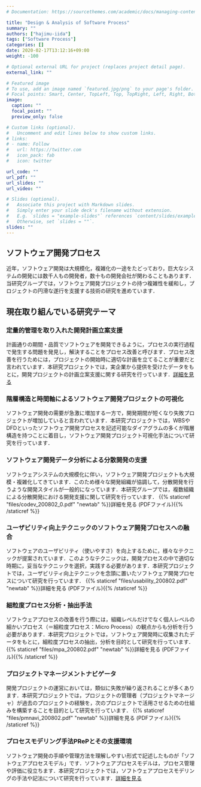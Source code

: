 ```yaml
---
# Documentation: https://sourcethemes.com/academic/docs/managing-content/

title: "Design & Analysis of Software Process"
summary: ""
authors: ["hajimu-iida"]
tags: ["Software Process"]
categories: []
date: 2020-02-17T13:12:16+09:00
weight: -100

# Optional external URL for project (replaces project detail page).
external_link: ""

# Featured image
# To use, add an image named `featured.jpg/png` to your page's folder.
# Focal points: Smart, Center, TopLeft, Top, TopRight, Left, Right, BottomLeft, Bottom, BottomRight.
image:
  caption: ""
  focal_point: ""
  preview_only: false

# Custom links (optional).
#   Uncomment and edit lines below to show custom links.
# links:
# - name: Follow
#   url: https://twitter.com
#   icon_pack: fab
#   icon: twitter

url_code: ""
url_pdf: ""
url_slides: ""
url_video: ""

# Slides (optional).
#   Associate this project with Markdown slides.
#   Simply enter your slide deck's filename without extension.
#   E.g. `slides = "example-slides"` references `content/slides/example-slides.md`.
#   Otherwise, set `slides = ""`.
slides: ""
---
```


## ソフトウェア開発プロセス
近年，ソフトウェア開発は大規模化，複雑化の一途をたどっており，巨大なシステムの開発には数千人もの開発者，数十もの開発会社が関わることもあります．当研究グループでは，ソフトウェア開発プロジェクトの持つ複雑性を緩和し，プロジェクトの円滑な遂行を支援する技術の研究を進めています．

## 現在取り組んでいる研究テーマ

### 定量的管理を取り入れた開発計画立案支援
計画通りの期間・品質でソフトウェアを開発できるように，プロセスの実行過程で発生する問題を発見し，解決することをプロセス改善と呼びます．プロセス改善を行うためには，プロジェクトの開始時に適切な計画を立てることが重要だと言われています．本研究プロジェクトでは，実企業から提供を受けたデータをもとに，開発プロジェクトの計画立案支援に関する研究を行っています．[詳細を見る](/project/aquamarine)

### 階層構造と時間軸によるソフトウェア開発プロジェクトの可視化
ソフトウェア開発の需要が急激に増加する一方で，開発期間が短くなり失敗プロジェクトが増加していると言われています．本研究プロジェクトでは，WBSやDFDといったソフトウェア開発プロセスを記述可能なダイアグラムの多くが階層構造を持つことに着目し，ソフトウェア開発プロジェクト可視化手法について研究を行っています．

### ソフトウェア開発データ分析による分散開発の支援
ソフトウェアシステムの大規模化に伴い，ソフトウェア開発プロジェクトも大規模・複雑化してきています．このため様々な開発組織が協調して，分散開発を行うような開発スタイルが一般的になっています．本研究グループでは，複数組織による分散開発における開発支援に関して研究を行っています．
{{% staticref "files/codev_200802_0.pdf" "newtab" %}}詳細を見る (PDFファイル){{% /staticref %}}

### ユーザビリティ向上テクニックのソフトウェア開発プロセスへの融合
ソフトウェアのユーザビリティ（使いやすさ）を向上するために，様々なテクニックが提案されています．このようなテクニックは，開発プロセスの中で適切な時期に，妥当なテクニックを選択，実践する必要があります．本研究プロジェクトでは，ユーザビリティ向上テクニックを念頭に置いたソフトウェア開発プロセスについて研究を行っています．
{{% staticref "files/usability_200802.pdf" "newtab" %}}詳細を見る (PDFファイル){{% /staticref %}}

### 細粒度プロセス分析・抽出手法
ソフトウェアプロセスの改善を行う際には，組織レベルだけでなく個人レベルの細かいプロセス（＝細粒度プロセス：Micro Process）の観点からも分析を行う必要があります．本研究プロジェクトでは，ソフトウェア開発時に収集されたデータをもとに，細粒度プロセスの抽出，分析を目的として研究を行っています．
{{% staticref "files/mpa_200802.pdf" "newtab" %}}詳細を見る (PDFファイル){{% /staticref %}}

### プロジェクトマネージメントナビゲータ
開発プロジェクトの運営においては，類似に失敗が繰り返されることが多くあります．本研究プロジェクトでは，プロジェクトの管理者（プロジェクトマネージャ）が過去のプロジェクトの経験を，次のプロジェクトで活用させるための仕組みを構築することを目的として研究を行っています．
{{% staticref "files/pmnavi_200802.pdf" "newtab" %}}詳細を見る (PDFファイル){{% /staticref %}}

### プロセスモデリング手法PRePとその支援環境
ソフトウェア開発の手順や管理方法を理解しやすい形式で記述したものが「ソフトウェアプロセスモデル」です．ソフトウェアプロセスモデルは，プロセス管理や評価に役立ちます．本研究プロジェクトでは，ソフトウェアプロセスモデリングの手法や記法について研究を行っています．[詳細を見る](/project/prep)